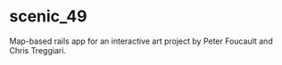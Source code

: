 scenic_49
=========

Map-based rails app for an interactive art project by Peter Foucault and Chris Treggiari. 
